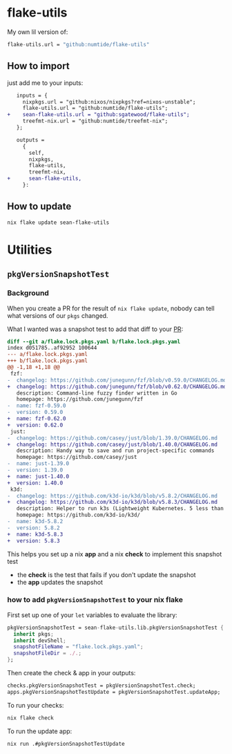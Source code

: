 # flake-utils

My own lil version of:

```nix
flake-utils.url = "github:numtide/flake-utils"
```

## How to import

just add me to your inputs:

```diff
   inputs = {
     nixpkgs.url = "github:nixos/nixpkgs?ref=nixos-unstable";
     flake-utils.url = "github:numtide/flake-utils";
+    sean-flake-utils.url = "github:sgatewood/flake-utils";
     treefmt-nix.url = "github:numtide/treefmt-nix";
   };

   outputs =
     {
       self,
       nixpkgs,
       flake-utils,
       treefmt-nix,
+      sean-flake-utils,
     }:
```

## How to update

```shell
nix flake update sean-flake-utils
```

# Utilities

## `pkgVersionSnapshotTest`

### Background

When you create a PR for the result of `nix flake update`, nobody can tell what versions of our `pkgs` changed.

What I wanted was a snapshot test to add that diff to your [PR](https://github.com/sgatewood/k3d/pull/4/files):

```diff
diff --git a/flake.lock.pkgs.yaml b/flake.lock.pkgs.yaml
index d051785..af92952 100644
--- a/flake.lock.pkgs.yaml
+++ b/flake.lock.pkgs.yaml
@@ -1,18 +1,18 @@
 fzf:
-  changelog: https://github.com/junegunn/fzf/blob/v0.59.0/CHANGELOG.md
+  changelog: https://github.com/junegunn/fzf/blob/v0.62.0/CHANGELOG.md
   description: Command-line fuzzy finder written in Go
   homepage: https://github.com/junegunn/fzf
-  name: fzf-0.59.0
-  version: 0.59.0
+  name: fzf-0.62.0
+  version: 0.62.0
 just:
-  changelog: https://github.com/casey/just/blob/1.39.0/CHANGELOG.md
+  changelog: https://github.com/casey/just/blob/1.40.0/CHANGELOG.md
   description: Handy way to save and run project-specific commands
   homepage: https://github.com/casey/just
-  name: just-1.39.0
-  version: 1.39.0
+  name: just-1.40.0
+  version: 1.40.0
 k3d:
-  changelog: https://github.com/k3d-io/k3d/blob/v5.8.2/CHANGELOG.md
+  changelog: https://github.com/k3d-io/k3d/blob/v5.8.3/CHANGELOG.md
   description: Helper to run k3s (Lightweight Kubernetes. 5 less than k8s) in a docker container
   homepage: https://github.com/k3d-io/k3d/
-  name: k3d-5.8.2
-  version: 5.8.2
+  name: k3d-5.8.3
+  version: 5.8.3
```

This helps you set up a nix **app** and a nix **check** to implement this snapshot test

- the **check** is the test that fails if you don't update the snapshot
- the **app** updates the snapshot

### how to add `pkgVersionSnapshotTest` to your nix flake

First set up one of your `let` variables to evaluate the library:

```nix
pkgVersionSnapshotTest = sean-flake-utils.lib.pkgVersionSnapshotTest {
  inherit pkgs;
  inherit devShell;
  snapshotFileName = "flake.lock.pkgs.yaml";
  snapshotFileDir = ./.;
};
```

Then create the check & app in your outputs:

```nix
checks.pkgVersionSnapshotTest = pkgVersionSnapshotTest.check;
apps.pkgVersionSnapshotTestUpdate = pkgVersionSnapshotTest.updateApp;
```

To run your checks:

```bash
nix flake check
```

To run the update app:

```bash
nix run .#pkgVersionSnapshotTestUpdate
```

